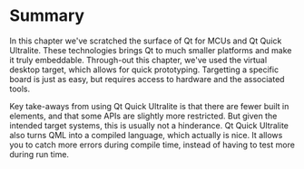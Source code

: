 # Summary

In this chapter we've scratched the surface of Qt for MCUs and Qt Quick Ultralite. These technologies brings Qt to much smaller platforms and make it truly embeddable. Through-out this chapter, we've used the virtual desktop target, which allows for quick prototyping. Targetting a specific board is just as easy, but requires access to hardware and the associated tools.

Key take-aways from using Qt Quick Ultralite is that there are fewer built in elements, and that some APIs are slightly more restricted. But given the intended target systems, this is usually not a hinderance. Qt Quick Ultralite also turns QML into a compiled language, which actually is nice. It allows you to catch more errors during compile time, instead of having to test more during run time.
